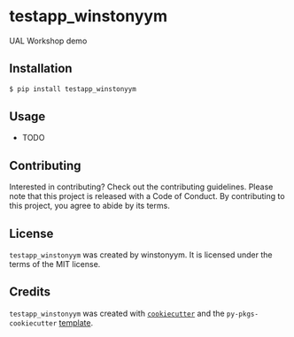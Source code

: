 # testapp_winstonyym

UAL Workshop demo

## Installation

```bash
$ pip install testapp_winstonyym
```

## Usage

- TODO

## Contributing

Interested in contributing? Check out the contributing guidelines. Please note that this project is released with a Code of Conduct. By contributing to this project, you agree to abide by its terms.

## License

`testapp_winstonyym` was created by winstonyym. It is licensed under the terms of the MIT license.

## Credits

`testapp_winstonyym` was created with [`cookiecutter`](https://cookiecutter.readthedocs.io/en/latest/) and the `py-pkgs-cookiecutter` [template](https://github.com/py-pkgs/py-pkgs-cookiecutter).
